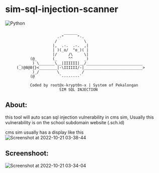 # sim-sql-injection-scanner
![Python](https://img.shields.io/badge/Python-3.9.2-blue)

```
                          ______
                       .-"      "-.
                      /            \               
                     |,  .-.  .-.  ,|
                     | )(_o/  "o_)( |
                     |/     /\     \|
           (@_       (_     ^^     _)
      _     ) \_______\__|IIIIII|__/_________________________
     (_)@8@8{}<________|-\IIIIII/-|__________________________>
            )_/        \          /
           (@           `--------`
           
           Coded by root@x-krypt0n-x | System of Pekalongan
                        SIM SQL INJECTION

```
## About:
this tool will auto scan sql injection vulnerability in cms sim, Usually this vulnerability is on the school subdomain website (.sch.id)

cms sim usually has a display like this
![Screenshot at 2022-10-21 03-38-44](https://user-images.githubusercontent.com/51450260/196965113-6a4de5f1-b9e1-4e6b-8c00-7ceb0a56c473.png)


## Screenshoot:

![Screenshot at 2022-10-21 03-34-04](https://user-images.githubusercontent.com/51450260/196965083-f2f7301a-49b6-4ba6-a1fd-7aec40c7f7f9.png)
